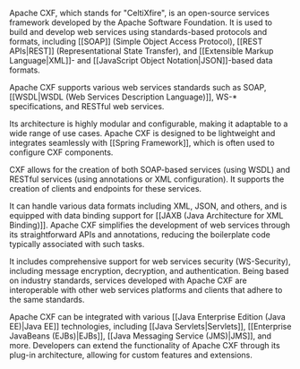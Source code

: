 Apache CXF, which stands for "CeltiXfire", is an open-source services framework developed by the Apache Software Foundation. It is used to build and develop web services using standards-based protocols and formats, including [[SOAP]] (Simple Object Access Protocol), [[REST APIs|REST]] (Representational State Transfer), and [[Extensible Markup Language|XML]]- and [[JavaScript Object Notation|JSON]]-based data formats.

Apache CXF supports various web services standards such as SOAP, [[WSDL|WSDL (Web Services Description Language)]], WS-* specifications, and RESTful web services.

Its architecture is highly modular and configurable, making it adaptable to a wide range of use cases. Apache CXF is designed to be lightweight and integrates seamlessly with [[Spring Framework]], which is often used to configure CXF components.

CXF allows for the creation of both SOAP-based services (using WSDL) and RESTful services (using annotations or XML configuration). It supports the creation of clients and endpoints for these services.

It can handle various data formats including XML, JSON, and others, and is equipped with data binding support for [[JAXB (Java Architecture for XML Binding)]]. Apache CXF simplifies the development of web services through its straightforward APIs and annotations, reducing the boilerplate code typically associated with such tasks.

It includes comprehensive support for web services security (WS-Security), including message encryption, decryption, and authentication. Being based on industry standards, services developed with Apache CXF are interoperable with other web services platforms and clients that adhere to the same standards.

Apache CXF can be integrated with various [[Java Enterprise Edition (Java EE)|Java EE]] technologies, including [[Java Servlets|Servlets]], [[Enterprise JavaBeans (EJBs)|EJBs]], [[Java Messaging Service (JMS)|JMS]], and more. Developers can extend the functionality of Apache CXF through its plug-in architecture, allowing for custom features and extensions.

